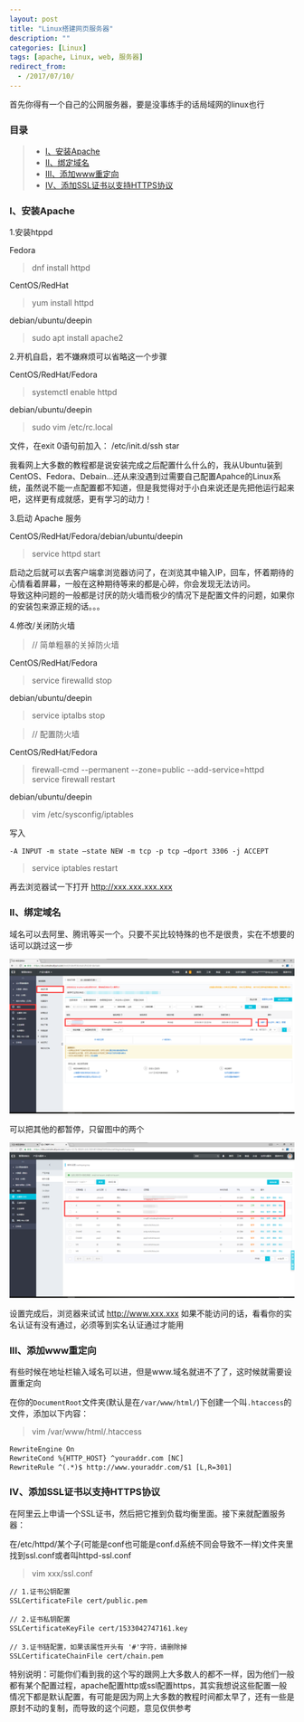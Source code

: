 ```yaml
---
layout: post
title: "Linux搭建网页服务器"
description: ""
categories: [Linux]
tags: [apache, Linux, web, 服务器]
redirect_from:
  - /2017/07/10/
---
```


首先你得有一个自己的公网服务器，要是没事练手的话局域网的linux也行  

### 目录  

> * [I、安装Apache](#one)
> * [II、绑定域名](#two)
> * [III、添加www重定向](#three)
> * [IV、添加SSL证书以支持HTTPS协议](#four)


<a name="one"></a>  

### I、安装Apache  

1.安装htppd  

Fedora  

> dnf install httpd  

CentOS/RedHat  

> yum install httpd  

debian/ubuntu/deepin

>  sudo apt install apache2  

2.开机自启，若不嫌麻烦可以省略这一个步骤  

CentOS/RedHat/Fedora  

> systemctl enable httpd  

debian/ubuntu/deepin  

> sudo vim /etc/rc.local  

文件，在exit 0语句前加入： /etc/init.d/ssh star

我看网上大多数的教程都是说安装完成之后配置什么什么的，我从Ubuntu装到CentOS、Fedora、Debain...还从来没遇到过需要自己配置Apahce的Linux系统，虽然说不能一点配置都不知道，但是我觉得对于小白来说还是先把他运行起来吧，这样更有成就感，更有学习的动力！  

3.启动 Apache 服务  

CentOS/RedHat/Fedora/debian/ubuntu/deepin  

> service httpd start  

启动之后就可以去客户端拿浏览器访问了，在浏览其中输入IP，回车，怀着期待的心情看着屏幕，一般在这种期待等来的都是心碎，你会发现无法访问。  
导致这种问题的一般都是讨厌的防火墙而极少的情况下是配置文件的问题，如果你的安装包来源正规的话。。。  

4.修改/关闭防火墙  

> // 简单粗暴的关掉防火墙  

CentOS/RedHat/Fedora  

> service firewalld stop  

debian/ubuntu/deepin  

> service iptalbs stop  

> // 配置防火墙  

CentOS/RedHat/Fedora  

> firewall-cmd --permanent --zone=public --add-service=httpd  
> service firewall restart  

debian/ubuntu/deepin  

> vim /etc/sysconfig/iptables  

写入  
~~~  
-A INPUT -m state –state NEW -m tcp -p tcp –dport 3306 -j ACCEPT
~~~  

> service iptables restart  

再去浏览器试一下打开 http://xxx.xxx.xxx.xxx  

<a name="two"></a>  

### II、绑定域名  

域名可以去阿里、腾讯等买一个。只要不买比较特殊的也不是很贵，实在不想要的话可以跳过这一步  

![BindingDomain](https://github.com/xuzheyang/xuzheyang.github.io/raw/master/_pic/2018-07-10/1.png)  

可以把其他的都暂停，只留图中的两个  

![BindingDomain](https://github.com/xuzheyang/xuzheyang.github.io/raw/master/_pic/2018-07-10/2.png)  

设置完成后，浏览器来试试 http://www.xxx.xxx 如果不能访问的话，看看你的实名认证有没有通过，必须等到实名认证通过才能用  

<a name="three"></a>
### III、添加www重定向  

有些时候在地址栏输入域名可以进，但是www.域名就进不了了，这时候就需要设置重定向  

在你的`DocumentRoot`文件夹(默认是在`/var/www/html/`)下创建一个叫`.htaccess`的文件，添加以下内容：  

> vim /var/www/html/.htaccess  

~~~  
RewriteEngine On
RewriteCond %{HTTP_HOST} ^youraddr.com [NC]
RewriteRule ^(.*)$ http://www.youraddr.com/$1 [L,R=301]
~~~  

<a name="four"></a>
### IV、添加SSL证书以支持HTTPS协议  

在阿里云上申请一个SSL证书，然后把它推到负载均衡里面。接下来就配置服务器：

在/etc/httpd/某个子(可能是conf也可能是conf.d系统不同会导致不一样)文件夹里找到ssl.conf或者叫httpd-ssl.conf  

> vim xxx/ssl.conf  

~~~  
// 1.证书公钥配置
SSLCertificateFile cert/public.pem

// 2.证书私钥配置
SSLCertificateKeyFile cert/1533042747161.key

// 3.证书链配置，如果该属性开头有 '#'字符，请删除掉
SSLCertificateChainFile cert/chain.pem
~~~

特别说明：可能你们看到我的这个写的跟网上大多数人的都不一样，因为他们一般都有某个配置过程，apache配置http或ssl配置https，其实我想说这些配置一般情况下都是默认配置，有可能是因为网上大多数的教程时间都太早了，还有一些是原封不动的复制，而导致的这个问题，意见仅供参考
